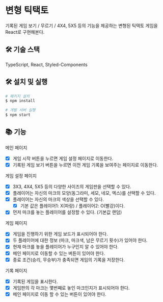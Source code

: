# 변형 틱택토

기록된 게임 보기 / 무르기 / 4X4, 5X5 등의 기능을 제공하는 변형된 틱택토 게임을 React로 구현해본다.

## 🛠️ 기술 스택

TypeScript, React, Styled-Components

## 🛠️ 설치 및 실행

```bash
# 패키지 설치
$ npm install

# 개발 서버 실행
$ npm start
```

## 📚 기능

메인 페이지

- [x] 게임 시작 버튼을 누르면 게임 설정 페이지로 이동한다.
- [x] 기록된 게임 보기 버튼을 누르면 이전 게임 기록을 보여주는 페이지로 이동한다.

게임 설정 페이지

- [x] 3X3, 4X4, 5X5 등의 다양한 사이즈의 게임판을 선택할 수 있다.
- [x] 플레이어는 자신의 마크의 모양(동그라미, 세모, 네모, 엑스)를 선택할 수 있다.
- [x] 플레이어는 자신의 마크의 색상을 선택할 수 있다.
  - [x] 기본 값은 플레이어1: X(파랑) / 플레이어2: O(빨강)이다.
- [x] 먼저 마크를 놓는 플레이어를 설정할 수 있다. (기본값 랜덤)

게임 페이지

- [x] 게임을 진행하기 위한 게임 보드가 표시되어야 한다.
- [x] 두 플레이어에 대한 정보 (마크, 마크색, 남은 무르기 횟수)가 있어야 한다.
- [x] 현재 마크를 놓을 플레이어가 누구인지 알 수 있어야 한다.
- [x] 메인 페이지로 이동할 수 있는 버튼이 있어야 한다.
- [x] 종료 조건(승리, 무승부)가 충족되면 게임의 기록을 저장한다.

기록 페이지

- [x] 기록된 게임을 표시한다.
- [x] 게임판의 각 마크는 몇번째로 놓인 마크인지가 표시되어야 한다.
- [x] 메인 페이지로 이동 할 수 있는 버튼이 있어야 한다.
